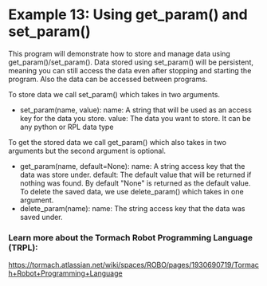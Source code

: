 # Example 13: Using get_param() and set_param()
This program will demonstrate how to store and manage data using get_param()/set_param().
Data stored using set_param() will be persistent, meaning you can still access the data even after stopping and starting the program. 
Also the data can be accessed between programs. 

To store data we call set_param() which takes in two arguments.
* set_param(name, value):
    name: 
        A string that will be used as an access key for the data you store.
    value: 
        The data you want to store. It can be any python or RPL data type

To get the stored data we call get_param() which also takes in two arguments but the second argument is optional.
* get_param(name, default=None):
    name: 
        A string access key that the data was store under.
    default: 
        The default value that will be returned if nothing was  found. By default "None" is returned as the default value.
To delete the saved data, we use delete_param() which takes in one argument.
* delete_param(name):
    name: The string access key that the data was saved under.

### Learn more about the Tormach Robot Programming Language (TRPL):
https://tormach.atlassian.net/wiki/spaces/ROBO/pages/1930690719/Tormach+Robot+Programming+Language
